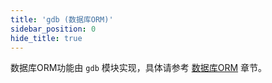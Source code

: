 ```yaml
---
title: 'gdb (数据库ORM)'
sidebar_position: 0
hide_title: true
---
```


数据库ORM功能由 `gdb` 模块实现，具体请参考 [数据库ORM](output/goframe-v1.16-md/核心组件-重点/数据库ORM) 章节。